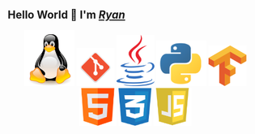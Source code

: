 ## Hello World 👋 I'm _[Ryan](https://flask-1-cidy.onrender.com)_
<p align="center">
  <img src="linux_logo_.png" alt="Linux" width="100"/>
  <img src="git.png" alt="Git" width="75"/>
  <img src="java.png" alt="Java" width="75"/>
  <img src="python_logo.png" alt="Python" width="100"/>
  <img src="tensorflow_.png" alt="Tensorflow" width="75"/>
  <img src="html.png" alt="HTML" width="74"/>
  <img src="css.png" alt="CSS" width="65"/>
  <img src="js.png" alt="JS" width="75"/>
  
  
</p>
<!--
**rt75272/rt75272** is a ✨ _special_ ✨ repository because its `README.md` (this file) appears on your GitHub profile.

Here are some ideas to get you started:

- 🔭 I’m currently working on ...
- 🌱 I’m currently learning ...
- 👯 I’m looking to collaborate on ...
- 🤔 I’m looking for help with ...
- 💬 Ask me about ...
- 📫 How to reach me: ...
- 😄 Pronouns: ...
- ⚡ Fun fact: ...
-->
